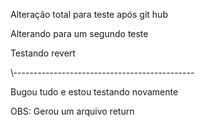 Alteração total para teste após git hub

Alterando para um segundo teste

Testando revert

\\---------------------------------------------

Bugou tudo e estou testando novamente

OBS: Gerou um arquivo return